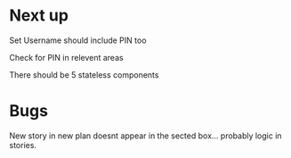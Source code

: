 # Next up


Set Username should include PIN too

Check for PIN in relevent areas

There should be 5 stateless components


# Bugs

New story in new plan doesnt appear in the sected box... probably logic in stories.


